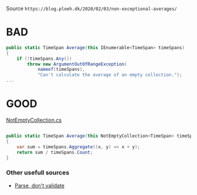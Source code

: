Source ```https://blog.ploeh.dk/2020/02/03/non-exceptional-averages/```

# BAD

```C#
public static TimeSpan Average(this IEnumerable<TimeSpan> timeSpans)
{
    if (!timeSpans.Any())
        throw new ArgumentOutOfRangeException(
            nameof(timeSpans),
            "Can't calculate the average of an empty collection.");
...

```


# GOOD

[NotEmptyCollection.cs](NotEmptyCollection<T>.cs)

```C#

public static TimeSpan Average(this NotEmptyCollection<TimeSpan> timeSpans)
{
    var sum = timeSpans.Aggregate((x, y) => x + y);
    return sum / timeSpans.Count;
}

```

### Other usefull sources

- [Parse, don't validate](https://lexi-lambda.github.io/blog/2019/11/05/parse-don-t-validate/)
